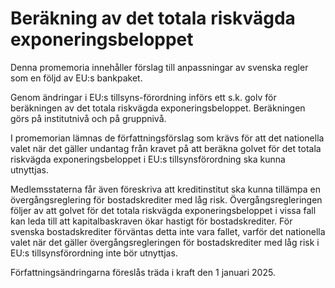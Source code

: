 # Beräkning av det totala riskvägda exponeringsbeloppet

Denna promemoria innehåller förslag till anpassningar av svenska regler som en följd av EU:s bankpaket.

Genom ändringar i EU:s tillsyns-förordning införs ett s.k. golv för beräkningen av det totala riskvägda exponeringsbeloppet. Beräkningen görs på institutnivå och på gruppnivå.

I promemorian lämnas de författningsförslag som krävs för att det nationella valet när det gäller undantag från kravet på att beräkna golvet för det totala riskvägda exponeringsbeloppet i EU:s tillsynsförordning ska kunna utnyttjas.

Medlemsstaterna får även föreskriva att kreditinstitut ska kunna tillämpa en övergångsreglering för bostadskrediter med låg risk. Övergångsregleringen följer av att golvet för det totala riskvägda exponeringsbeloppet i vissa fall kan leda till att kapitalbaskraven ökar hastigt för bostadskrediter. För svenska bostadskrediter förväntas detta inte vara fallet, varför det nationella valet när det gäller övergångsregleringen för bostadskrediter med låg risk i EU:s tillsynsförordning inte bör utnyttjas.


Författningsändringarna föreslås träda i kraft den 1 januari 2025.
